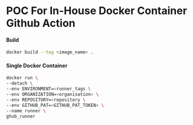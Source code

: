 # POC For In-House Docker Container Github Action

#### Build 

```BASH
docker build --tag <image_name> .
```

#### Single Docker Container

```BASH
docker run \    
--detach \
--env ENVIRONMENT=<runner_tags \
--env ORGANIZATION=<organisation> \
--env REPOSITORY=<repository \
--env GITHUB_PAT=<GITHUB_PAT_TOKEN> \
--name runner \
ghub_runner
```